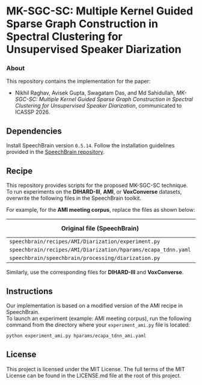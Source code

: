 # MK-SGC-SC: Multiple Kernel Guided Sparse Graph Construction in Spectral Clustering for Unsupervised Speaker Diarization

### About
This repository contains the implementation for the paper:  
- Nikhil Raghav, Avisek Gupta, Swagatam Das, and Md Sahidullah, *MK-SGC-SC: Multiple Kernel Guided Sparse Graph Construction in Spectral Clustering for Unsupervised Speaker Diarization*, communicated to ICASSP 2026.

## Dependencies
Install SpeechBrain version `0.5.14`.
Follow the installation guidelines provided in the [SpeechBrain repository](https://github.com/speechbrain/speechbrain).

## Recipe 
This repository provides scripts for the proposed MK-SGC-SC technique.  
To run experiments on the **DIHARD-III**, **AMI**, or **VoxConverse** datasets, overwrite the following files in the SpeechBrain toolkit.

For example, for the **AMI meeting corpus**, replace the files as shown below:

| Original file (SpeechBrain)                              | Replace with (from this repo)       |
|----------------------------------------------------------|-------------------------------------|
| `speechbrain/recipes/AMI/Diarization/experiment.py`      | `experiment_ami.py`                 |
| `speechbrain/recipes/AMI/Diarization/hparams/ecapa_tdnn.yaml` | `ecapa_tdnn_ami.yaml`               |
| `speechbrain/speechbrain/processing/diarization.py`      | `diarization_ami.py`                |
  
Similarly, use the corresponding files for **DIHARD-III** and **VoxConverse**.

## Instructions
Our implementation is based on a modified version of the AMI recipe in SpeechBrain.  
To launch an experiment (example: AMI meeting corpus), run the following command from the directory where your `experiment_ami.py` file is located:

```bash
python experiment_ami.py hparams/ecapa_tdnn_ami.yaml
```  
## License
This project is licensed under the MIT License. The full terms of the MIT License can be found in the LICENSE.md file at the root of this project.

